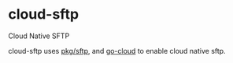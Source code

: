 # cloud-sftp
Cloud Native SFTP

cloud-sftp uses [pkg/sftp](https://github.com/pkg/sftp), and [go-cloud](https://gocloud.dev/) to enable cloud native sftp.

